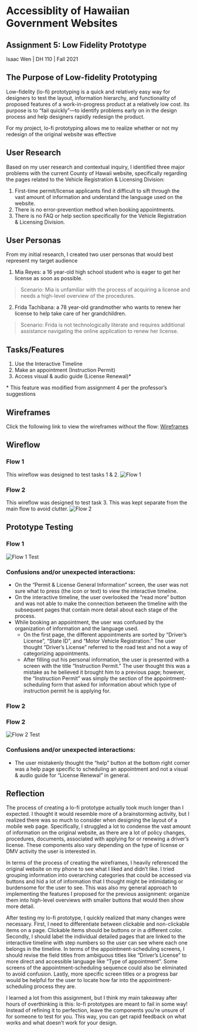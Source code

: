 # Accessiblity of Hawaiian Government Websites

## Assignment 5: Low Fidelity Prototype
Isaac Wen | DH 110 | Fall 2021

## The Purpose of Low-fidelity Prototyping
Low-fidelity (lo-fi) prototyping is a quick and relatively easy way for designers to test the layout, information hierarchy, and functionality 
of proposed features of a work-in-progress product at a relatively low cost. Its purpose is to “fail quickly”––to identify problems early on in 
the design process and help designers rapidly redesign the product. 

For my project, lo-fi prototyping allows me to realize whether or not my redesign of the original website was effective


## User Research
Based on my user research and contextual inquiry, I identified three major problems with the current County of Hawaii website, specifically regarding the pages related to the Vehicle Registration & Licensing Division:
1. First-time permit/license applicants find it difficult to sift through the vast amount of information and understand the language used on the website.
2. There is no error-prevention method when booking appointments.
3. There is no FAQ or help section specifically for the Vehicle Registration & Licensing Division.


## User Personas
From my initial research, I created two user personas that would best represent my target audience
1. Mia Reyes: a 16 year-old high school student who is eager to get her license as soon as possible.
> Scenario: Mia is unfamiliar with the process of acquiring a license and needs a high-level overview of the procedures.
2. Frida Tachibana: a 78 year-old grandmother who wants to renew her license to help take care of her grandchildren.
> Scenario: Frida is not technologically literate and requires additional assistance navigating the online application to renew her license.


## Tasks/Features
1. Use the Interactive Timeline
2. Make an appointment (Instruction Permit)
3. Access visual & audio guide (License Renewal)*

&ast; This feature was modified from assignment 4 per the professor’s suggestions


## Wireframes
Click the following link to view the wireframes without the flow: [Wireframes](https://drive.google.com/drive/folders/1XtOznBiksTF_lnuYLBdGOeltKKgJWHa5?usp=sharing)


## Wireflow
### Flow 1
This wireflow was designed to test tasks 1 & 2.
![Flow 1](https://github.com/isaacwen01/DH110/blob/main/Assignments/A05/DHI10_Wireflow1.png)

### Flow 2
This wireflow was designed to test task 3. This was kept separate from the main flow to avoid clutter.
![Flow 2](https://github.com/isaacwen01/DH110/blob/main/Assignments/A05/DH_110_Wireflow2.png)

## Prototype Testing
### Flow 1
![Flow 1 Test](https://github.com/isaacwen01/DH110/blob/main/Assignments/A05/DH110_Prototype1.png)

### Confusions and/or unexpected interactions:
* On the “Permit & License General Information” screen, the user was not sure what to press (the icon or text) to view the interactive timeline.
* On the interactive timeline, the user overlooked the “read more” button and was not able to make the connection between the timeline with the subsequent pages that contain more detail about each stage of the process.
* While booking an appointment, the user was confused by the organization of information and the language used. 
  - On the first page, the different appointments are sorted by “Driver’s License”, “State ID”, and “Motor Vehicle Registration.” The user thought “Driver’s License” referred to the road test and not a way of categorizing appointments. 
  - After filling out his personal information, the user is presented with a screen with the title “Instruction Permit.” The user thought this was a mistake as he believed it brought him to a previous page; however, the “Instruction Permit” was simply the section of the appointment-scheduling form that asked for information about which type of instruction permit he is applying for.

### Flow 2 
### Flow 2
![Flow 2 Test](https://github.com/isaacwen01/DH110/blob/main/Assignments/A05/DH_110_Prototype2.png)
### Confusions and/or unexpected interactions:
* The user mistakenly thought the “help” button at the bottom right corner was a help page specific to scheduling an appointment and not a visual & audio guide for “License Renewal” in general.


## Reflection
The process of creating a lo-fi prototype actually took much longer than I expected. I thought it would resemble more of a brainstorming activity, but I realized there was so much to consider when designing the layout of a mobile web page. Specifically, I struggled a lot to condense the vast amount of information on the original website, as there are a lot of policy changes, procedures, documents, associated with applying for or renewing a driver’s license. These components also vary depending on the type of license or DMV activity the user is interested in.

In terms of the process of creating the wireframes, I heavily referenced the original website on my phone to see what I liked and didn’t like. I tried grouping information into overarching categories that could be accessed via buttons and hid a lot of information that I thought might be intimidating or burdensome for the user to see. This was also my general approach to implementing the features I proposed for the previous assignment: organize them into high-level overviews with smaller buttons that would then show more detail.

After testing my lo-fi prototype, I quickly realized that many changes were necessary. First, I need to differentiate between clickable and non-clickable items on a page. Clickable items should be buttons or in a different color. Secondly, I should label the individual detailed pages that are linked to the interactive timeline with step numbers so the user can see where each one belongs in the timeline. In terms of the appointment-scheduling screens, I should revise the field titles from ambiguous titles like “Driver’s License” to more direct and accessible language like “Type of appointment”. Some screens of the appointment-scheduling sequence could also be eliminated to avoid confusion. Lastly, more specific screen titles or a progress bar would be helpful for the user to locate how far into the appointment-scheduling process they are.

I learned a lot from this assignment, but I think my main takeaway after hours of overthinking is this: lo-fi prototypes are meant to fail in some way! Instead of refining it to perfection, leave the components you’re unsure of for someone to test for you. This way, you can get rapid feedback on what works and what doesn’t work for your design.








